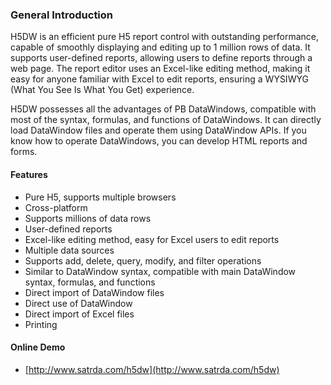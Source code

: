 ### General Introduction
H5DW is an efficient pure H5 report control with outstanding performance, capable of smoothly displaying and editing up to 1 million rows of data. It supports user-defined reports, allowing users to define reports through a web page. The report editor uses an Excel-like editing method, making it easy for anyone familiar with Excel to edit reports, ensuring a WYSIWYG (What You See Is What You Get) experience.

H5DW possesses all the advantages of PB DataWindows, compatible with most of the syntax, formulas, and functions of DataWindows. It can directly load DataWindow files and operate them using DataWindow APIs. If you know how to operate DataWindows, you can develop HTML reports and forms.
#### Features
- Pure H5, supports multiple browsers
- Cross-platform
- Supports millions of data rows
- User-defined reports
- Excel-like editing method, easy for Excel users to edit reports
- Multiple data sources
- Supports add, delete, query, modify, and filter operations
- Similar to DataWindow syntax, compatible with main DataWindow syntax, formulas, and functions
- Direct import of DataWindow files
- Direct use of DataWindow
- Direct import of Excel files
- Printing

#### Online Demo
- [http://www.satrda.com/h5dw](http://www.satrda.com/h5dw)
